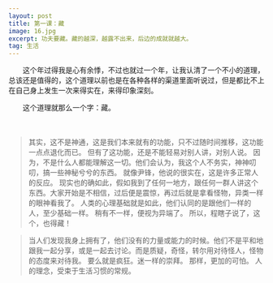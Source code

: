 ```yaml
---
layout: post
title: 第一课：藏
image: 16.jpg
excerpt: 功夫要藏。藏的越深，越露不出来，后边的成就就越大。
tag: 生活
---
```

　　这个年过得我是心有余悸，不过也就过一个年，让我认清了一个不小的道理，总该还是值得的，这个道理以前也是在各种各样的渠道里面听说过，但是都比不上在自己身上发生一次来得实在，来得印象深刻。

　　这个道理就那么一个字：藏。

　　

>其实，这不是神通，这是我们本来就有的功能，只不过随时间推移，这功能一点点退化而已。
>但有了这功能，还是不能轻易对别人讲，对别人说。
>因为，不是什么人都能理解这一切。他们会认为，我这个人不务实，神神叨叨，搞一些神秘兮兮的东西。
>就像尹锋，他说的很实在，这是许多正常人的反应。
>现实也的确如此，假如我到了任何一地方，跟任何一群人讲这个东西。大家开始是不相信，过后便是震惊，再过后就是拿看怪物，异类一样的眼神看我了。
>人类的心理基础就是如此，他们认同的是跟他们一样的人，至少基础一样。
>稍有不一样，便视为异端了。
>所以，程瞎子说了，这个，也得藏！

>当人们发现我身上拥有了，他们没有的力量或能力的时候。他们不是平和地跟我一起分享，或是一起去讨论。而是质疑，奇怪，转尔用对待怪人，怪物的态度来对待我。
>要么就是疯狂。迷一样的崇拜。
>那样，更加的可怕。
>人的理念，受束于生活习惯的常规。
